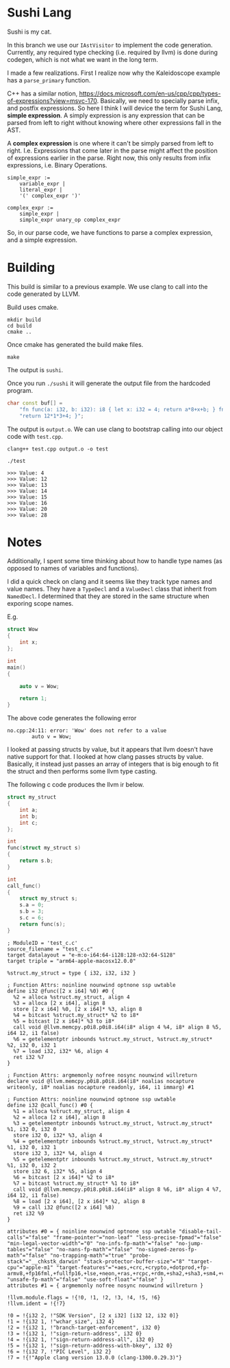 # Sushi Lang

Sushi is my cat.

In this branch we use our `IAstVisitor` to implement the code generation. Currently, any required type checking (i.e. required by llvm) is done during codegen, which is not what we want in the long term.

I made a few realizations. First I realize now why the Kaleidoscope example has a `parse_primary` function.

C++ has a similar notion, https://docs.microsoft.com/en-us/cpp/cpp/types-of-expressions?view=msvc-170. Basically, we need to specially parse infix, and postfix expressions. So here I think I will device the term for Sushi Lang, __simple expression__. A simply expression is any expression that can be parsed from left to right without knowing where other expressions fall in the AST.

A __complex expression__ is one where it can't be simply parsed from left to right. I.e. Expressions that come later in the parse might affect the position of expressions earlier in the parse. Right now, this only results from infix expressions, i.e. Binary Operations.

```
simple_expr := 
    variable_expr | 
    literal_expr | 
    '(' complex_expr ')'

complex_expr :=
    simple_expr | 
    simple_expr unary_op complex_expr
```

So, in our parse code, we have functions to parse a complex expression, and a simple expression. 



# Building

This build is similar to a previous example. We use clang to call into the code generated by LLVM.

Build uses cmake. 

```
mkdir build
cd build
cmake ..
```

Once cmake has generated the build make files.

```
make
```

The output is `sushi`.

Once you run `./sushi` it will generate the output file from the hardcoded program. 

```cpp
char const buf[] =
    "fn func(a: i32, b: i32): i8 { let x: i32 = 4; return a*8+x+b; } fn f72(): i8 { "
    "return 12*1*3+4; }";
```

The output is `output.o`. We can use clang to bootstrap calling into our object code with `test.cpp`.

```
clang++ test.cpp output.o -o test

./test

>>> Value: 4
>>> Value: 12
>>> Value: 13
>>> Value: 14
>>> Value: 15
>>> Value: 16
>>> Value: 20
>>> Value: 28
```


# Notes

Additionally, I spent some time thinking about how to handle type names (as opposed to names of variables and functions).

I did a quick check on clang and it seems like they track type names and value names. They have a `TypeDecl` and a `ValueDecl` class that inherit from `NamedDecl`. I determined that they are stored in the same structure when exporing scope names.

E.g.

```cpp
struct Wow
{
	int x;
};

int
main()
{

	auto v = Wow;

	return 1;
}
```

The above code generates the following error
```
no.cpp:24:11: error: 'Wow' does not refer to a value
        auto v = Wow;
```


I looked at passing structs by value, but it appears that llvm doesn't have native support for that. I looked at how clang passes structs by value. Basically, it instead just passes an array of integers that is big enough to fit the struct and then performs some llvm type casting.

The following c code produces the llvm ir below.

```c
struct my_struct
{
	int a;
	int b;
	int c;
};

int
func(struct my_struct s)
{
	return s.b;
}

int
call_func()
{
	struct my_struct s;
	s.a = 0;
	s.b = 3;
	s.c = 6;
	return func(s);
}
```

```llvm-ir
; ModuleID = 'test_c.c'
source_filename = "test_c.c"
target datalayout = "e-m:o-i64:64-i128:128-n32:64-S128"
target triple = "arm64-apple-macosx12.0.0"

%struct.my_struct = type { i32, i32, i32 }

; Function Attrs: noinline nounwind optnone ssp uwtable
define i32 @func([2 x i64] %0) #0 {
  %2 = alloca %struct.my_struct, align 4
  %3 = alloca [2 x i64], align 8
  store [2 x i64] %0, [2 x i64]* %3, align 8
  %4 = bitcast %struct.my_struct* %2 to i8*
  %5 = bitcast [2 x i64]* %3 to i8*
  call void @llvm.memcpy.p0i8.p0i8.i64(i8* align 4 %4, i8* align 8 %5, i64 12, i1 false)
  %6 = getelementptr inbounds %struct.my_struct, %struct.my_struct* %2, i32 0, i32 1
  %7 = load i32, i32* %6, align 4
  ret i32 %7
}

; Function Attrs: argmemonly nofree nosync nounwind willreturn
declare void @llvm.memcpy.p0i8.p0i8.i64(i8* noalias nocapture writeonly, i8* noalias nocapture readonly, i64, i1 immarg) #1

; Function Attrs: noinline nounwind optnone ssp uwtable
define i32 @call_func() #0 {
  %1 = alloca %struct.my_struct, align 4
  %2 = alloca [2 x i64], align 8
  %3 = getelementptr inbounds %struct.my_struct, %struct.my_struct* %1, i32 0, i32 0
  store i32 0, i32* %3, align 4
  %4 = getelementptr inbounds %struct.my_struct, %struct.my_struct* %1, i32 0, i32 1
  store i32 3, i32* %4, align 4
  %5 = getelementptr inbounds %struct.my_struct, %struct.my_struct* %1, i32 0, i32 2
  store i32 6, i32* %5, align 4
  %6 = bitcast [2 x i64]* %2 to i8*
  %7 = bitcast %struct.my_struct* %1 to i8*
  call void @llvm.memcpy.p0i8.p0i8.i64(i8* align 8 %6, i8* align 4 %7, i64 12, i1 false)
  %8 = load [2 x i64], [2 x i64]* %2, align 8
  %9 = call i32 @func([2 x i64] %8)
  ret i32 %9
}

attributes #0 = { noinline nounwind optnone ssp uwtable "disable-tail-calls"="false" "frame-pointer"="non-leaf" "less-precise-fpmad"="false" "min-legal-vector-width"="0" "no-infs-fp-math"="false" "no-jump-tables"="false" "no-nans-fp-math"="false" "no-signed-zeros-fp-math"="false" "no-trapping-math"="true" "probe-stack"="__chkstk_darwin" "stack-protector-buffer-size"="8" "target-cpu"="apple-m1" "target-features"="+aes,+crc,+crypto,+dotprod,+fp-armv8,+fp16fml,+fullfp16,+lse,+neon,+ras,+rcpc,+rdm,+sha2,+sha3,+sm4,+v8.5a,+zcm,+zcz" "unsafe-fp-math"="false" "use-soft-float"="false" }
attributes #1 = { argmemonly nofree nosync nounwind willreturn }

!llvm.module.flags = !{!0, !1, !2, !3, !4, !5, !6}
!llvm.ident = !{!7}

!0 = !{i32 2, !"SDK Version", [2 x i32] [i32 12, i32 0]}
!1 = !{i32 1, !"wchar_size", i32 4}
!2 = !{i32 1, !"branch-target-enforcement", i32 0}
!3 = !{i32 1, !"sign-return-address", i32 0}
!4 = !{i32 1, !"sign-return-address-all", i32 0}
!5 = !{i32 1, !"sign-return-address-with-bkey", i32 0}
!6 = !{i32 7, !"PIC Level", i32 2}
!7 = !{!"Apple clang version 13.0.0 (clang-1300.0.29.3)"}
```

